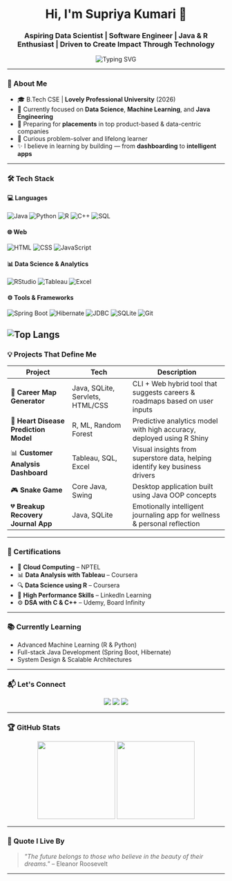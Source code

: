 <h1 align="center">Hi, I'm Supriya Kumari 👋</h1>
<h3 align="center">Aspiring Data Scientist | Software Engineer | Java & R Enthusiast | Driven to Create Impact Through Technology</h3>

<p align="center">
  <img src="https://readme-typing-svg.demolab.com?font=Fira+Code&size=22&pause=1000&color=38BDF8&center=true&vCenter=true&width=900&lines=Engineer+%7C+Learner+%7C+Creator;Passionate+about+Data+%26+Code;Building+Solutions+with+Java%2C+Python%2C+R" alt="Typing SVG" />
</p>

---

### 🚀 About Me
- 🎓 B.Tech CSE | **Lovely Professional University** (2026)
- 📌 Currently focused on **Data Science**, **Machine Learning**, and **Java Engineering**
- 💼 Preparing for **placements** in top product-based & data-centric companies
- 🧠 Curious problem-solver and lifelong learner
- ✨ I believe in learning by building — from **dashboarding** to **intelligent apps**

---

### 🛠️ Tech Stack

#### 💻 Languages
![Java](https://img.shields.io/badge/Java-007396?style=for-the-badge&logo=java&logoColor=white)
![Python](https://img.shields.io/badge/Python-3776AB?style=for-the-badge&logo=python&logoColor=white)
![R](https://img.shields.io/badge/R-276DC3?style=for-the-badge&logo=r&logoColor=white)
![C++](https://img.shields.io/badge/C++-00599C?style=for-the-badge&logo=c%2B%2B&logoColor=white)
![SQL](https://img.shields.io/badge/SQL-4479A1?style=for-the-badge&logo=mysql&logoColor=white)

#### 🌐 Web
![HTML](https://img.shields.io/badge/HTML5-e34c26?style=for-the-badge&logo=html5&logoColor=white)
![CSS](https://img.shields.io/badge/CSS3-1572B6?style=for-the-badge&logo=css3&logoColor=white)
![JavaScript](https://img.shields.io/badge/JavaScript-f7df1e?style=for-the-badge&logo=javascript&logoColor=black)

#### 📊 Data Science & Analytics
![RStudio](https://img.shields.io/badge/RStudio-75AADB?style=for-the-badge&logo=rstudio&logoColor=white)
![Tableau](https://img.shields.io/badge/Tableau-E97627?style=for-the-badge&logo=tableau&logoColor=white)
![Excel](https://img.shields.io/badge/Excel-217346?style=for-the-badge&logo=microsoft-excel&logoColor=white)

#### ⚙️ Tools & Frameworks
![Spring Boot](https://img.shields.io/badge/Spring%20Boot-6DB33F?style=for-the-badge&logo=springboot&logoColor=white)
![Hibernate](https://img.shields.io/badge/Hibernate-59666C?style=for-the-badge&logo=hibernate&logoColor=white)
![JDBC](https://img.shields.io/badge/JDBC-007396?style=for-the-badge&logo=java&logoColor=white)
![SQLite](https://img.shields.io/badge/SQLite-003B57?style=for-the-badge&logo=sqlite&logoColor=white)
![Git](https://img.shields.io/badge/Git-F05032?style=for-the-badge&logo=git&logoColor=white)

![Top Langs](https://github-readme-stats.vercel.app/api/top-langs/?username=supriyakumaris&layout=compact&theme=radical)
---

### 💡 Projects That Define Me

| Project | Tech | Description |
|--------|------|-------------|
| 🚀 **Career Map Generator** | Java, SQLite, Servlets, HTML/CSS | CLI + Web hybrid tool that suggests careers & roadmaps based on user inputs |
| 🧠 **Heart Disease Prediction Model** | R, ML, Random Forest | Predictive analytics model with high accuracy, deployed using R Shiny |
| 📊 **Customer Analysis Dashboard** | Tableau, SQL, Excel | Visual insights from superstore data, helping identify key business drivers |
| 🎮 **Snake Game** | Core Java, Swing | Desktop application built using Java OOP concepts |
| 💔 **Breakup Recovery Journal App** | Java, SQLite | Emotionally intelligent journaling app for wellness & personal reflection |

---

### 🧾 Certifications

- 📘 **Cloud Computing** – NPTEL  
- 📊 **Data Analysis with Tableau** – Coursera  
- 🔍 **Data Science using R** – Coursera   
- 🧠 **High Performance Skills** – LinkedIn Learning  
- ⚙️ **DSA with C & C++** – Udemy, Board Infinity  

---

### 📚 Currently Learning

- Advanced Machine Learning (R & Python)
- Full-stack Java Development (Spring Boot, Hibernate)
- System Design & Scalable Architectures

---

### 📬 Let's Connect

<p align="center">
  <a href="https://www.linkedin.com/in/supriya1009/"><img src="https://img.shields.io/badge/LinkedIn-0A66C2?style=for-the-badge&logo=linkedin&logoColor=white" /></a>
  <a href="mailto:supriyakumari1009@gmail.com"><img src="https://img.shields.io/badge/Gmail-D14836?style=for-the-badge&logo=gmail&logoColor=white" /></a>
  <a href="https://github.com/supriyakumaris"><img src="https://img.shields.io/badge/GitHub-171515?style=for-the-badge&logo=github&logoColor=white" /></a>
</p>

---

### 🏆 GitHub Stats

<p align="center">
  <img src="https://github-readme-stats.vercel.app/api?username=supriyakumaris&show_icons=true&theme=tokyonight" height="180px"/>
  <img src="https://github-readme-streak-stats.herokuapp.com/?user=supriyakumaris&theme=tokyonight" height="180px"/>
</p>

---

### 📌 Quote I Live By
> *"The future belongs to those who believe in the beauty of their dreams."* – Eleanor Roosevelt

---

